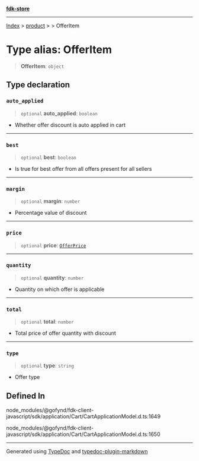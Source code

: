 [**fdk-store**](../../../README.md)
***

[Index](../../../API.md) > [product](../../README.md) > [<internal>](../README.md) > OfferItem

# Type alias: OfferItem

> **OfferItem**: `object`

## Type declaration

### `auto_applied`

> `optional` **auto\_applied**: `boolean`

- Whether offer discount is auto applied in cart

***

### `best`

> `optional` **best**: `boolean`

- Is true for best offer from all offers present
for all sellers

***

### `margin`

> `optional` **margin**: `number`

- Percentage value of discount

***

### `price`

> `optional` **price**: [`OfferPrice`](type-alias.OfferPrice.md)

***

### `quantity`

> `optional` **quantity**: `number`

- Quantity on which offer is applicable

***

### `total`

> `optional` **total**: `number`

- Total price of offer quantity with discount

***

### `type`

> `optional` **type**: `string`

- Offer type

## Defined In

node\_modules/@gofynd/fdk-client-javascript/sdk/application/Cart/CartApplicationModel.d.ts:1649

node\_modules/@gofynd/fdk-client-javascript/sdk/application/Cart/CartApplicationModel.d.ts:1650

***
Generated using [TypeDoc](https://typedoc.org/) and [typedoc-plugin-markdown](https://www.npmjs.com/package/typedoc-plugin-markdown)
